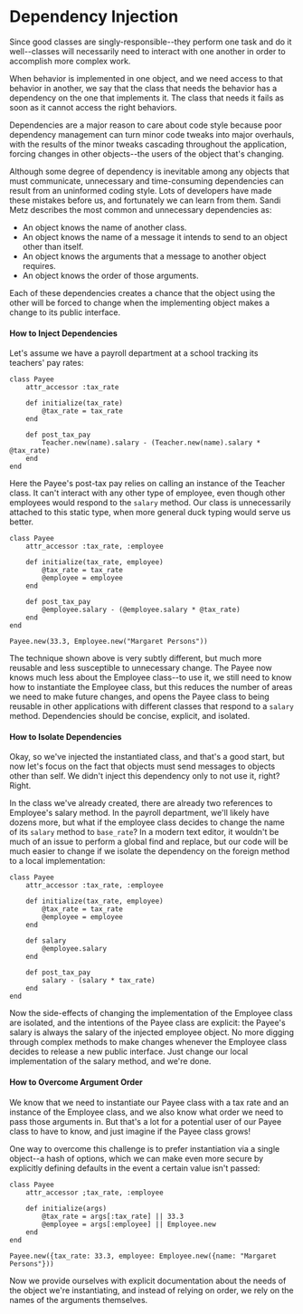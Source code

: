 # Dependency Injection

Since good classes are singly-responsible--they perform one task and do it well--classes will necessarily need to interact with one another in order to accomplish more complex work. 

When behavior is implemented in one object, and we need access to that behavior in another, we say that the class that needs the behavior has a dependency on the one that implements it. The class that needs it fails as soon as it cannot access the right behaviors.

Dependencies are a major reason to care about code style because poor dependency management can turn minor code tweaks into major overhauls, with the results of the minor tweaks cascading throughout the application, forcing changes in other objects--the users of the object that's changing.

Although some degree of dependency is inevitable among any objects that must communicate, unnecessary and time-consuming dependencies can result from an uninformed coding style. Lots of developers have made these mistakes before us, and fortunately we can learn from them. Sandi Metz describes the most common and unnecessary dependencies as:

* An object knows the name of another class. 
* An object knows the name of a message it intends to send to an object other than itself.
* An object knows the arguments that a message to another object requires.
* An object knows the order of those arguments.

Each of these dependencies creates a chance that the object using the other will be forced to change when the implementing object makes a change to its public interface. 

#### How to Inject Dependencies

Let's assume we have a payroll department at a school tracking its teachers' pay rates:

	class Payee
		attr_accessor :tax_rate
		
		def initialize(tax_rate)
			@tax_rate = tax_rate
		end
		
		def post_tax_pay
			Teacher.new(name).salary - (Teacher.new(name).salary * @tax_rate)
		end
	end
	
Here the Payee's post-tax pay relies on calling an instance of the Teacher class. It can't interact with any other type of employee, even though other employees would respond to the `salary` method. Our class is unnecessarily attached to this static type, when more general duck typing would serve us better. 

	class Payee
		attr_accessor :tax_rate, :employee
		
		def initialize(tax_rate, employee)
			@tax_rate = tax_rate
			@employee = employee
		end
		
		def post_tax_pay
			@employee.salary - (@employee.salary * @tax_rate)
		end
	end
	
	Payee.new(33.3, Employee.new("Margaret Persons"))
	
The technique shown above is very subtly different, but much more reusable and less susceptible to unnecessary change. The Payee now knows much less about the Employee class--to use it, we still need to know how to instantiate the Employee class, but this reduces the number of areas we need to make future changes, and opens the Payee class to being reusable in other applications with different classes that respond to a `salary` method. Dependencies should be concise, explicit, and isolated. 

#### How to Isolate Dependencies

Okay, so we've injected the instantiated class, and that's a good start, but now let's focus on the fact that objects must send messages to objects other than self. We didn't inject this dependency only to not use it, right? Right. 

In the class we've already created, there are already two references to Employee's salary method. In the payroll department, we'll likely have dozens more, but what if the employee class decides to change the name of its `salary` method to `base_rate`? In a modern text editor, it wouldn't be much of an issue to perform a global find and replace, but our code will be much easier to change if we isolate the dependency on the foreign method to a local implementation:

	class Payee
		attr_accessor :tax_rate, :employee
		
		def initialize(tax_rate, employee)
			@tax_rate = tax_rate
			@employee = employee
		end
		
		def salary
			@employee.salary
		end
		
		def post_tax_pay
			salary - (salary * tax_rate)
		end
	end
	
Now the side-effects of changing the implementation of the Employee class are isolated, and the intentions of the Payee class are explicit: the Payee's salary is always the salary of the injected employee object. No more digging through complex methods to make changes whenever the Employee class decides to release a new public interface. Just change our local implementation of the salary method, and we're done.

#### How to Overcome Argument Order

We know that we need to instantiate our Payee class with a tax rate and an instance of the Employee class, and we also know what order we need to pass those arguments in. But that's a lot for a potential user of our Payee class to have to know, and just imagine if the Payee class grows!

One way to overcome this challenge is to prefer instantiation via a single object--a hash of options, which we can make even more secure by explicitly defining defaults in the event a certain value isn't passed:

	class Payee
		attr_accessor ;tax_rate, :employee
		
		def initialize(args)
			@tax_rate = args[:tax_rate] || 33.3
			@employee = args[:employee] || Employee.new
		end
	end
	
	Payee.new({tax_rate: 33.3, employee: Employee.new({name: "Margaret Persons"}))

Now we provide ourselves with explicit documentation about the needs of the object we're instantiating, and instead of relying on order, we rely on the names of the arguments themselves. 

			